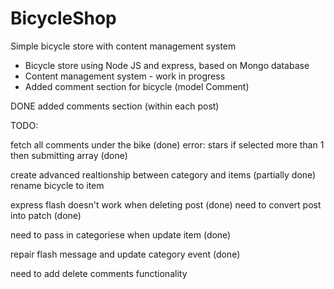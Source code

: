 # BicycleShop
Simple bicycle store with content management system

* Bicycle store using Node JS and express, based on Mongo database
* Content management system - work in progress
* Added comment section for bicycle (model Comment)

DONE
added comments section (within each post)

TODO:

fetch all comments under the bike (done)
error: stars if selected more than 1 then submitting array (done)

create advanced realtionship between category and items (partially done)
rename bicycle to item

express flash doesn't work when deleting post (done)
need to convert post into patch (done)

need to pass in categoriese when update item (done)

repair flash message and update category event (done)

need to add delete comments functionality